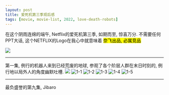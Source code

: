 ```yaml
---
layout: post
title: 爱死机第三季观后感
tags: [movie, movie-list, 2022, love-death-robots]
---
```

在这个阴雨连绵的端午, Netflix的爱死机第三季, 如期而至, 惊喜万分.
不需要任何PPT大话, 这个NETFLIX的Logo在我心中就意味着 <mark>奈飞出品, 必属竞品</mark>

![](https://davywalker-bucket.oss-cn-shanghai.aliyuncs.com/img/202206051149708.png)

---
第一集, 例行的机器人来到已经荒废的地球, 参观了各个阶层人群在末日时刻的, 
例行地以局外人的角度幽默吐槽.
![](https://davywalker-bucket.oss-cn-shanghai.aliyuncs.com/img/202206051150581.png)
![1-1](https://s2.loli.net/2022/06/05/7g9AGjZH4t132ve.png)
![1-2](https://s2.loli.net/2022/06/05/9XMwt2LFOshYeWp.png)
![1-3](https://s2.loli.net/2022/06/05/wYeOh4a3FDqpIoE.png)
![1-4](https://s2.loli.net/2022/06/05/QoUclBknD3W59wP.png)
![1-5](https://s2.loli.net/2022/06/05/zp3IlVw6Ai79fYv.png)

---
最负盛誉的第九集, Jibaro

